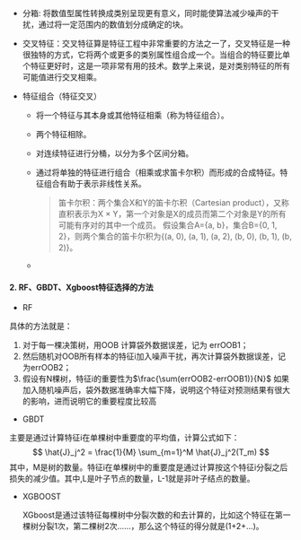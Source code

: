 - 分箱: 将数值型属性转换成类别呈现更有意义，同时能使算法减少噪声的干扰，通过将一定范围内的数值划分成确定的块。

- 交叉特征：交叉特征算是特征工程中非常重要的方法之一了，交叉特征是一种很独特的方式，它将两个或更多的类别属性组合成一个。当组合的特征要比单个特征更好时，这是一项非常有用的技术。数学上来说，是对类别特征的所有可能值进行交叉相乘。

- 特征组合（特征交叉）

  - 将一个特征与其本身或其他特征相乘（称为特征组合）。

  - 两个特征相除。

  - 对连续特征进行分桶，以分为多个区间分箱。

  - 通过将单独的特征进行组合（相乘或求笛卡尔积）而形成的合成特征。特征组合有助于表示非线性关系。

    > 笛卡尔积：两个集合X和Y的笛卡尓积（Cartesian product），又称直积表示为X × Y，第一个对象是X的成员而第二个对象是Y的所有可能有序对的其中一个成员。
    > 假设集合A={a, b}，集合B={0, 1, 2}，则两个集合的笛卡尔积为{(a, 0), (a, 1), (a, 2), (b, 0), (b, 1), (b, 2)}。

  - 



#### 2. RF、GBDT、Xgboost特征选择的方法

- RF

具体的方法就是：
1. 对于每一棵决策树，用OOB 计算袋外数据误差，记为 errOOB1；
2. 然后随机对OOB所有样本的特征i加入噪声干扰，再次计算袋外数据误差，记为errOOB2；
3. 假设有N棵树，特征i的重要性为$\frac{\sum(errOOB2-errOOB1)}{N}​$ 
    如果加入随机噪声后，袋外数据准确率大幅下降，说明这个特征对预测结果有很大的影响，进而说明它的重要程度比较高

- GBDT

主要是通过计算特征i在单棵树中重要度的平均值，计算公式如下：
$$
\hat{J}_j^2 = \frac{1}{M} \sum_{m=1}^M \hat{J}_j^2(T_m)
$$
其中，M是树的数量。特征i在单棵树中的重要度是通过计算按这个特征i分裂之后损失的减少值。其中,L是叶子节点的数量，L-1就是非叶子结点的数量。

- XGBOOST

  XGboost是通过该特征每棵树中分裂次数的和去计算的，比如这个特征在第一棵树分裂1次，第二棵树2次……，那么这个特征的得分就是(1+2+...)。
